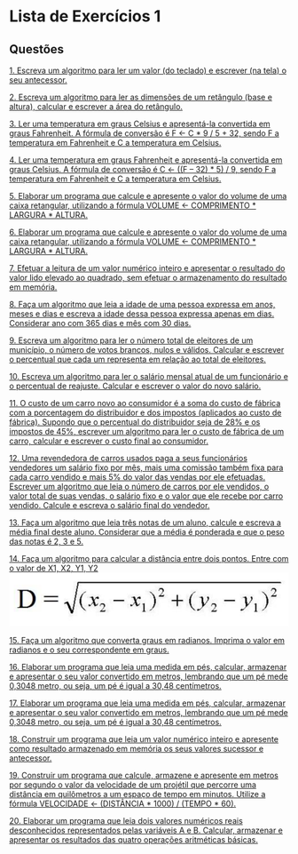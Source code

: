 # Lista de Exercícios 1

## Questões

[1. Escreva um algoritmo para ler um valor (do teclado) e escrever (na tela) o seu antecessor.](1.cpp)

[2. Escreva um algoritmo para ler as dimensões de um retângulo (base e altura), calcular e escrever a área do retângulo.](2.cpp)

[3. Ler uma temperatura em graus Celsius e apresentá-la convertida em graus Fahrenheit. A fórmula de conversão é F ← C * 9 / 5 + 32, sendo F a temperatura em Fahrenheit e C a temperatura em Celsius.](3.cpp)

[4. Ler uma temperatura em graus Fahrenheit e apresentá-la convertida em graus Celsius. A fórmula de conversão é C ← ((F – 32) * 5) / 9, sendo F a temperatura em Fahrenheit e C a temperatura em Celsius.](4.cpp)

[5. Elaborar um programa que calcule e apresente o valor do volume de uma caixa retangular, utilizando a fórmula VOLUME ← COMPRIMENTO * LARGURA * ALTURA.](5.cpp)

[6. Elaborar um programa que calcule e apresente o valor do volume de uma caixa retangular, utilizando a fórmula VOLUME ← COMPRIMENTO * LARGURA * ALTURA.](6.cpp)

[7. Efetuar a leitura de um valor numérico inteiro e apresentar o resultado do valor lido elevado ao quadrado, sem efetuar o armazenamento do resultado em memória.](7.cpp)

[8. Faça um algoritmo que leia a idade de uma pessoa expressa em anos, meses e dias e escreva a idade dessa pessoa expressa apenas em dias. Considerar ano com 365 dias e mês com 30 dias.](8.cpp)

[9. Escreva um algoritmo para ler o número total de eleitores de um município, o número de votos brancos, nulos e válidos. Calcular e escrever o percentual que cada um representa em relação ao total de eleitores.](9.cpp)

[10. Escreva um algoritmo para ler o salário mensal atual de um funcionário e o percentual de reajuste. Calcular e escrever o valor do novo salário.](10.cpp)

[11. O custo de um carro novo ao consumidor é a soma do custo de fábrica com a porcentagem do distribuidor e dos impostos (aplicados ao custo de fábrica). Supondo que o percentual do distribuidor seja de 28% e os impostos de 45%, escrever um algoritmo para ler o custo de fábrica de um carro, calcular e escrever o custo final ao consumidor.](11.cpp)

[12. Uma revendedora de carros usados paga a seus funcionários vendedores um salário fixo por mês, mais uma comissão também fixa para cada carro vendido e mais 5% do valor das vendas por ele efetuadas. Escrever um algoritmo que leia o número de carros por ele vendidos, o valor total de suas vendas, o salário fixo e o valor que ele recebe por carro vendido. Calcule e escreva o salário final do vendedor.](12.cpp)

[13. Faça um algoritmo que leia três notas de um aluno, calcule e escreva a média final deste aluno. Considerar que a média é ponderada e que o peso das notas é 2, 3 e 5.](13.cpp)

[14. Faça um algoritmo para calcular a distância entre dois pontos. Entre com o valor de X1, X2, Y1, Y2 ![](img/form.png)](14.cpp)

[15. Faça um algoritmo que converta graus em radianos. Imprima o valor em radianos e o seu correspondente em graus.](15.cpp)

[16. Elaborar um programa que leia uma medida em pés, calcular, armazenar e apresentar o seu valor convertido em metros, lembrando que um pé mede 0,3048 metro, ou seja, um pé é igual a 30,48 centímetros.](16.cpp)

[17. Elaborar um programa que leia uma medida em pés, calcular, armazenar e apresentar o seu valor convertido em metros, lembrando que um pé mede 0,3048 metro, ou seja, um pé é igual a 30,48 centímetros.](17.cpp)

[18. Construir um programa que leia um valor numérico inteiro e apresente como resultado armazenado em memória os seus valores sucessor e antecessor.](18.cpp)

[19. Construir um programa que calcule, armazene e apresente em metros por segundo o valor da velocidade de um projétil que percorre uma distância em quilômetros a um espaço de tempo em minutos. Utilize a fórmula VELOCIDADE ← (DISTÂNCIA * 1000) / (TEMPO * 60).](19.cpp)

[20. Elaborar um programa que leia dois valores numéricos reais desconhecidos representados pelas variáveis A e B. Calcular, armazenar e apresentar os resultados das quatro operações aritméticas básicas.](20.cpp)